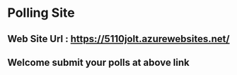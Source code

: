 # Polling Site 
## Web Site Url : https://5110jolt.azurewebsites.net/

## Welcome submit your polls at above link

